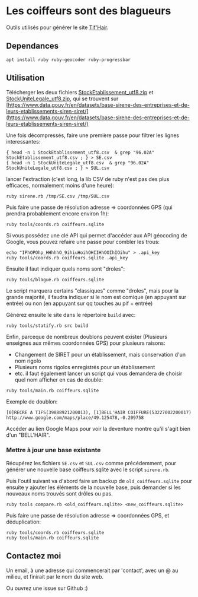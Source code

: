 # Les coiffeurs sont des blagueurs

Outils utilisés pour générer le site [Tif'Hair](https://tif.hair).

## Dependances

`apt install ruby ruby-geocoder ruby-progressbar`


## Utilisation

Télécherger les deux fichiers [StockEtablissement_utf8.zip](https://files.data.gouv.fr/insee-sirene/StockEtablissement_utf8.zip) et [StockUniteLegale_utf8.zip](https://files.data.gouv.fr/insee-sirene/StockUniteLegale_utf8.zip), qui se trouvent sur [https://www.data.gouv.fr/en/datasets/base-sirene-des-entreprises-et-de-leurs-etablissements-siren-siret/](https://www.data.gouv.fr/en/datasets/base-sirene-des-entreprises-et-de-leurs-etablissements-siren-siret/) 

Une fois décompressés, faire une première passe pour filtrer les lignes interessantes:

```
{ head -n 1 StockEtablissement_utf8.csv  & grep "96.02A" StockEtablissement_utf8.csv ; } > SE.csv
{ head -n 1 StockUniteLegale_utf8.csv  & grep "96.02A" StockUniteLegale_utf8.csv ; } > SUL.csv

```

lancer l'extraction (c'est long, la lib CSV de ruby n'est pas des plus efficaces, normalement moins d'une heure):

```
ruby sirene.rb /tmp/SE.csv /tmp/SUL.csv
```

Puis faire une passe de résolution adresse => coordonnées GPS (qui prendra probablement encore environ 1h):

```
ruby tools/coords.rb coiffeurs.sqlite
```

Si vous possédez une clé API qui permet d'accéder aux API géocoding de Google, vous pouvez refaire une passe pour combler les trous:

```
echo "IPhOPOhp_HHhhhO_9ihiuHoihOHIIHhOOIhIOihu" > .api_key
ruby tools/coords.rb coiffeurs.sqlite .api_key
```

Ensuite il faut indiquer quels noms sont "droles":
```
ruby tools/blague.rb coiffeurs.sqlite 
```
Le script marquera certains "classiques" comme "droles", mais pour la grande majorité, il faudra indiquer si le nom est comique (en appuyant sur entrée) ou non (en appuyant sur qq touches au pif + entrée)

Générez ensuite le site dans le répertoire `build` avec:

```
ruby tools/statify.rb src build
```

Enfin, parceque de nombreux doublons peuvent exister (Plusieurs enseignes aux mêmes coordonnées GPS) pour plusieurs raisons:
  * Changement de SIRET pour un établissement, mais conservation d'un nom rigolo
  * Plusieurs noms rigolos enregistrés pour un établissement
  * etc.
il faut également lancer un script qui vous demandera de choisir quel nom afficher en cas de double:

```
ruby tools/main.rb coiffeurs.sqlite
```

Exemple de doublon:
```
[0]RECRE A TIFS(39888921200013), [1]BELL'HAIR COIFFURE(53227002200017)	http://www.google.com/maps/place/49.125478,-0.209758
```

Accéder au lien Google Maps pour voir la deventure montre qu'il s'agit bien d'un "BELL'HAIR".

### Mettre à jour une base existante

Récupérez les fichiers `SE.csv` et `SUL.csv` comme précédemment, pour générer une nouvelle base coiffeurs.sqlite avec le script `sirene.rb`.

Puis l'outil suivant va d'abord faire un backup de `old_coiffeurs.sqlite` pour ensuite y ajouter les éléments de la nouvelle base, puis demander si les nouveaux noms trouvés sont drôles ou pas.

```
ruby tools compare.rb <old_coiffeurs.sqlite> <new_coiffeurs.sqlite>
```

Puis faire une passe de résolution adresse => coordonnées GPS, et déduplication:

```
ruby tools/coords.rb coiffeurs.sqlite
ruby tools/main.rb coiffeurs.sqlite
```

## Contactez moi

Un email, à une adresse qui commencerait par 'contact', avec un @ au milieu, et finirait par le nom du site web.

Ou ouvrez une issue sur Github :)
